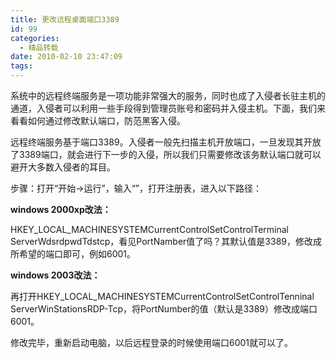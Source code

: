 ```yaml
---
title: 更改远程桌面端口3389
id: 99
categories:
  - 精品转载
date: 2010-02-10 23:47:09
tags:
---
```


系统中的远程终端服务是一项功能非常强大的服务，同时也成了入侵者长驻主机的通道，入侵者可以利用一些手段得到管理员账号和密码并入侵主机。下面，我们来看看如何通过修改默认端口，防范黑客入侵。

远程终端服务基于端口3389。入侵者一般先扫描主机开放端口，一旦发现其开放了3389端口，就会进行下一步的入侵，所以我们只需要修改该务默认端口就可以避开大多数入侵者的耳目。

<!--more-->

步骤：打开&ldquo;开始&rarr;运行&rdquo;，输入&ldquo;&rdquo;，打开注册表，进入以下路径：

**windows 2000xp改法：**

HKEY_LOCAL_MACHINESYSTEMCurrentControlSetControlTerminal ServerWdsrdpwdTdstcp，看见PortNamber值了吗？其默认值是3389，修改成所希望的端口即可，例如6001。

**windows 2003改法：**

再打开HKEY_LOCAL_MACHINESYSTEMCurrentControlSetControlTenninal ServerWinStationsRDP-Tcp，将PortNumber的值（默认是3389）修改成端口6001。

修改完毕，重新启动电脑，以后远程登录的时候使用端口6001就可以了。
